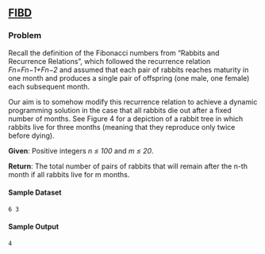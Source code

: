 ## [FIBD](https://rosalind.info/problems/fibd/)

### Problem

Recall the definition of the Fibonacci numbers from “Rabbits and Recurrence Relations”, which followed the recurrence relation _Fn=Fn−1+Fn−2_ and assumed that each pair of rabbits reaches maturity in one month and produces a single pair of offspring (one male, one female) each subsequent month.

Our aim is to somehow modify this recurrence relation to achieve a dynamic programming solution in the case that all rabbits die out after a fixed number of months. See Figure 4 for a depiction of a rabbit tree in which rabbits live for three months (meaning that they reproduce only twice before dying).

**Given**: Positive integers _n ≤ 100_ and _m ≤ 20_.

**Return**: The total number of pairs of rabbits that will remain after the n-th month if all rabbits live for m months.

#### Sample Dataset

`6 3`

#### Sample Output

`4`
